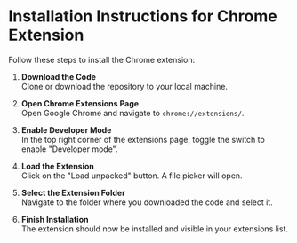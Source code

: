 # Installation Instructions for Chrome Extension

Follow these steps to install the Chrome extension:

1. **Download the Code**  
   Clone or download the repository to your local machine.

2. **Open Chrome Extensions Page**  
   Open Google Chrome and navigate to `chrome://extensions/`.

3. **Enable Developer Mode**  
   In the top right corner of the extensions page, toggle the switch to enable "Developer mode".

4. **Load the Extension**  
   Click on the "Load unpacked" button. A file picker will open.

5. **Select the Extension Folder**  
   Navigate to the folder where you downloaded the code and select it.

6. **Finish Installation**  
   The extension should now be installed and visible in your extensions list.
